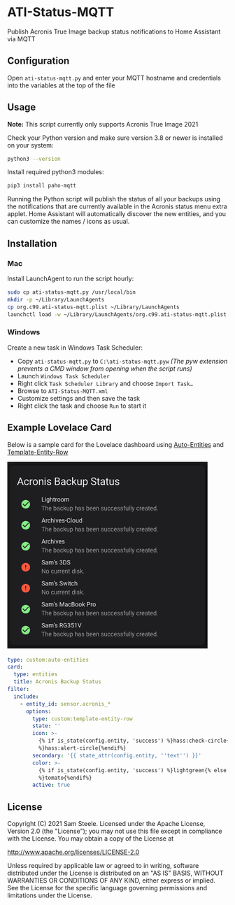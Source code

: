 # ATI-Status-MQTT

Publish Acronis True Image backup status notifications to Home Assistant via MQTT

## Configuration

Open `ati-status-mqtt.py` and enter your MQTT hostname and credentials into the variables at the top of the file

## Usage

**Note:** This script currently only supports Acronis True Image 2021

Check your Python version and make sure version 3.8 or newer is installed on your system:

```sh
python3 --version
```

Install required python3 modules:

```sh
pip3 install paho-mqtt
```

Running the Python script will publish the status of all your backups using the notifications that are currently available in the Acronis status menu extra applet.  Home Assistant will automatically discover the new entities, and you can customize the names / icons as usual.

## Installation

### Mac

Install LaunchAgent to run the script hourly:

```sh
sudo cp ati-status-mqtt.py /usr/local/bin
mkdir -p ~/Library/LaunchAgents
cp org.c99.ati-status-mqtt.plist ~/Library/LaunchAgents
launchctl load -w ~/Library/LaunchAgents/org.c99.ati-status-mqtt.plist
```

### Windows

Create a new task in Windows Task Scheduler:

* Copy `ati-status-mqtt.py` to `C:\ati-status-mqtt.pyw` *(The pyw extension prevents a CMD window from opening when the script runs)*
* Launch `Windows Task Scheduler`
* Right click `Task Scheduler Library` and choose `Import Task…`
* Browse to `ATI-Status-MQTT.xml`
* Customize settings and then save the task
* Right click the task and choose `Run` to start it

## Example Lovelace Card

Below is a sample card for the Lovelace dashboard using [Auto-Entities](https://github.com/thomasloven/lovelace-auto-entities) and [Template-Entity-Row](https://github.com/thomasloven/lovelace-template-entity-row)

![Lovelace Screenshot](https://raw.githubusercontent.com/c99koder/ati-status-mqtt/main/screenshots/card.png)

```yaml
type: custom:auto-entities
card:
  type: entities
  title: Acronis Backup Status
filter:
  include:
    - entity_id: sensor.acronis_*
      options:
        type: custom:template-entity-row
        state: ''
        icon: >-
          {% if is_state(config.entity, 'success') %}hass:check-circle{% else
          %}hass:alert-circle{%endif%}
        secondary: '{{ state_attr(config.entity, ''text'') }}'
        color: >-
          {% if is_state(config.entity, 'success') %}lightgreen{% else
          %}tomato{%endif%}
        active: true
```

## License

Copyright (C) 2021 Sam Steele. Licensed under the Apache License, Version 2.0 (the "License"); you may not use this file except in compliance with the License. You may obtain a copy of the License at

<http://www.apache.org/licenses/LICENSE-2.0>

Unless required by applicable law or agreed to in writing, software distributed under the License is distributed on an "AS IS" BASIS, WITHOUT WARRANTIES OR CONDITIONS OF ANY KIND, either express or implied. See the License for the specific language governing permissions and limitations under the License.
